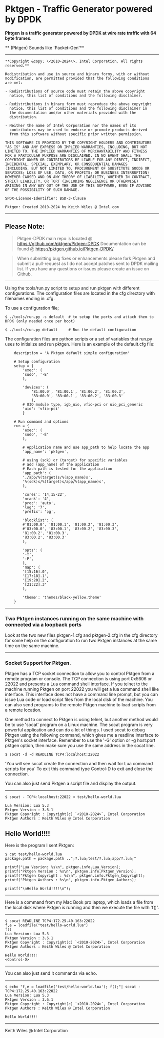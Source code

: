 Pktgen - Traffic Generator powered by DPDK
=====================================================

**Pktgen is a traffic generator powered by DPDK at wire rate traffic with 64 byte frames.**

** (Pktgen) Sounds like 'Packet-Gen'**

---

``` console
**Copyright &copy; \<2010-2024\>, Intel Corporation. All rights reserved.**

Redistribution and use in source and binary forms, with or without
modification, are permitted provided that the following conditions
are met:

- Redistributions of source code must retain the above copyright
  notice, this list of conditions and the following disclaimer.

- Redistributions in binary form must reproduce the above copyright
  notice, this list of conditions and the following disclaimer in
  the documentation and/or other materials provided with the
  distribution.

- Neither the name of Intel Corporation nor the names of its
  contributors may be used to endorse or promote products derived
  from this software without specific prior written permission.

THIS SOFTWARE IS PROVIDED BY THE COPYRIGHT HOLDERS AND CONTRIBUTORS
"AS IS" AND ANY EXPRESS OR IMPLIED WARRANTIES, INCLUDING, BUT NOT
LIMITED TO, THE IMPLIED WARRANTIES OF MERCHANTABILITY AND FITNESS
FOR A PARTICULAR PURPOSE ARE DISCLAIMED. IN NO EVENT SHALL THE
COPYRIGHT OWNER OR CONTRIBUTORS BE LIABLE FOR ANY DIRECT, INDIRECT,
INCIDENTAL, SPECIAL, EXEMPLARY, OR CONSEQUENTIAL DAMAGES
(INCLUDING, BUT NOT LIMITED TO, PROCUREMENT OF SUBSTITUTE GOODS OR
SERVICES; LOSS OF USE, DATA, OR PROFITS; OR BUSINESS INTERRUPTION)
HOWEVER CAUSED AND ON ANY THEORY OF LIABILITY, WHETHER IN CONTRACT,
STRICT LIABILITY, OR TORT (INCLUDING NEGLIGENCE OR OTHERWISE)
ARISING IN ANY WAY OUT OF THE USE OF THIS SOFTWARE, EVEN IF ADVISED
OF THE POSSIBILITY OF SUCH DAMAGE.

SPDX-License-Identifier: BSD-3-Clause

Pktgen: Created 2010-2024 by Keith Wiles @ Intel.com
```

---

## Please Note:
>Pktgen-DPDK main repo is located @ https://github.com/pktgen/Pktgen-DPDK
Documentation can be found @ https://pktgen.github.io/Pktgen-DPDK/

>When submitting bug fixes or enhancements please fork Pktgen and submit a pull-request as I do not accept patches sent to DPDK mailing list. If you have any questions or issues please create an issue on Github.

---
Using the tools/run.py script to setup and run pktgen with different configurations. The configuration files are located in the cfg directory with filenames ending in .cfg.

To use a configuration file;

``` console
$ ./tools/run.py -s default  # to setup the ports and attach them to DPDK (only needed once per boot)

$ ./tools/run.py default     # Run the default configuration
```

The configuration files are python scripts or a set of variables that run.py uses to initialize and run pktgen.
Here is an example of the default.cfg file:

``` console
	description = 'A Pktgen default simple configuration'

	# Setup configuration
	setup = {
	    'exec': (
		'sudo', '-E'
		),

	    'devices': (
		    '81:00.0', '81:00.1', '81:00.2', '81:00.3',
		    '83:00.0', '83:00.1', '83:00.2', '83:00.3'
		    ),
	    # UIO module type, igb_uio, vfio-pci or uio_pci_generic
	    'uio': 'vfio-pci'
	    }

	# Run command and options
	run = {
	    'exec': (
		'sudo', '-E'
		),

	    # Application name and use app_path to help locate the app
	    'app_name': 'pktgen',

	    # using (sdk) or (target) for specific variables
	    # add (app_name) of the application
	    # Each path is tested for the application
	    'app_path': (
		'./app/%(target)s/%(app_name)s',
		'%(sdk)s/%(target)s/app/%(app_name)s',
		),

	    'cores': '14,15-22',
	    'nrank': '4',
	    'proc': 'auto',
	    'log': '7',
	    'prefix': 'pg',

	    'blocklist': (
		#'81:00.0', '81:00.1', '81:00.2', '81:00.3',
		#'83:00.0', '83:00.1', '83:00.2', '83:00.3',
		'81:00.2', '81:00.3',
		'83:00.2', '83:00.3'
		),

	    'opts': (
		'-T',
		'-P',
		),
	    'map': (
		'[15:16].0',
		'[17:18].1',
		'[19:20].2',
		'[21:22].3'
		),

	    'theme': 'themes/black-yellow.theme'
	}
```

------------------------------------------------------------------------------------------
### Two Pktgen instances running on the same machine with connected via a loopback ports

Look at the two new files pktgen-1.cfg and pktgen-2.cfg in the cfg directory for some help on
the configuration to run two Pktgen instances at the same time on the same machine.

------------------------------------------------------------------------------------------
### Socket Support for Pktgen.

Pktgen has a TCP socket connection to allow you to control Pktgen from a remote
program or console. The TCP connection is using port 0x5606 or 22022 and presents
a Lua command shell interface. If you telnet to the machine running Pktgen on port
22022 you will get a lua command shell like interface. This interface does not have
a command line prompt, but you can issue Lua code or load script files from the local
disk of the machine. You can also send programs to the remote Pktgen machine to
load scripts from a remote location.

One method to connect to Pktgen is using telnet, but another method would be to
use 'socat' program on a Linux machine. The socat program is very powerful application
and can do a lot of things. I used socat to debug Pktgen using the following
command, which gives me a readline interface to Pktgen's socket interface.
Remember to use the '-G' option or -g host:port pktgen option, then make sure you
use the same address in the socat line.

``` console
$ socat -d -d READLINE TCP4:localhost:22022
```

'You will see socat create the connection and then wait for Lua command scripts for you'
To exit this command type Control-D to exit and close the connection.

You can also just send Pktgen a script file and display the output.

---------
    $ socat - TCP4:localhost:22022 < test/hello-world.lua

    Lua Version: Lua 5.3
    Pktgen Version : 3.6.1
    Pktgen Copyright : Copyright(c) `<2010-2024>`, Intel Corporation
    Pktgen Authors : Keith Wiles @ Intel Corporation

Hello World!!!!
--------

Here is the program I sent Pktgen:

    $ cat test/hello-world.lua
    package.path = package.path ..";?.lua;test/?.lua;app/?.lua;"

    printf("Lua Vesrion: %s\n", pktgen.info.Lua_Version);
    printf("Pktgen Version : %s\n", pktgen.info.Pktgen_Version);
    printf("Pktgen Copyright : %s\n", pktgen.info.Pktgen_Copyright);
    printf("Pktgen Authors : %s\n", pktgen.info.Pktgen_Authors);

    printf("\nHello World!!!!\n");
-----------

Here is a command from my Mac Book pro laptop, which loads a file from the local
disk where Pktgen is running and then we execute the file with 'f()'.

------------------

    $ socat READLINE TCP4:172.25.40.163:22022
    f,e = loadfile("test/hello-world.lua")
    f()
    Lua Version: Lua 5.3
    Pktgen Version : 3.6.1
    Pktgen Copyright : Copyright(c) `<2010-2024>`, Intel Corporation
    Pktgen Authors : Keith Wiles @ Intel Corporation

    Hello World!!!!
    <Control-D>
------------------

You can also just send it commands via echo.

-----------------

    $ echo "f,e = loadfile('test/hello-world.lua'); f();"| socat - TCP4:172.25.40.163:22022
    Lua Version: Lua 5.3
    Pktgen Version : 3.6.1
    Pktgen Copyright : Copyright(c) `<2010-2024>`, Intel Corporation
    Pktgen Authors : Keith Wiles @ Intel Corporation

    Hello World!!!!
----------------------

Keith Wiles @ Intel Corporation
